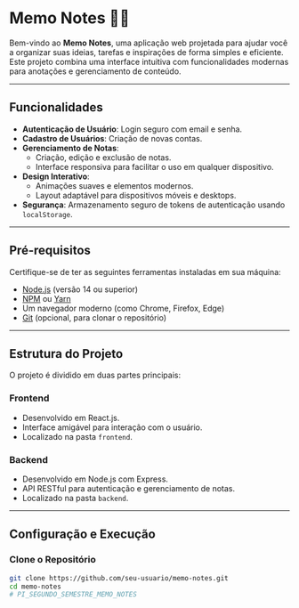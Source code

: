 # Memo Notes 📓✨

Bem-vindo ao **Memo Notes**, uma aplicação web projetada para ajudar você a organizar suas ideias, tarefas e inspirações de forma simples e eficiente. Este projeto combina uma interface intuitiva com funcionalidades modernas para anotações e gerenciamento de conteúdo.

---

## Funcionalidades

- **Autenticação de Usuário**: Login seguro com email e senha.
- **Cadastro de Usuários**: Criação de novas contas.
- **Gerenciamento de Notas**:
  - Criação, edição e exclusão de notas.
  - Interface responsiva para facilitar o uso em qualquer dispositivo.
- **Design Interativo**:
  - Animações suaves e elementos modernos.
  - Layout adaptável para dispositivos móveis e desktops.
- **Segurança**: Armazenamento seguro de tokens de autenticação usando `localStorage`.

---

## Pré-requisitos

Certifique-se de ter as seguintes ferramentas instaladas em sua máquina:

- [Node.js](https://nodejs.org/) (versão 14 ou superior)
- [NPM](https://www.npmjs.com/) ou [Yarn](https://yarnpkg.com/)
- Um navegador moderno (como Chrome, Firefox, Edge)
- [Git](https://git-scm.com/) (opcional, para clonar o repositório)

---

## Estrutura do Projeto

O projeto é dividido em duas partes principais:

### **Frontend**
- Desenvolvido em React.js.
- Interface amigável para interação com o usuário.
- Localizado na pasta `frontend`.

### **Backend**
- Desenvolvido em Node.js com Express.
- API RESTful para autenticação e gerenciamento de notas.
- Localizado na pasta `backend`.

---

## Configuração e Execução

### Clone o Repositório

```bash
git clone https://github.com/seu-usuario/memo-notes.git
cd memo-notes
#   P I _ S E G U N D O _ S E M E S T R E _ M E M O _ N O T E S 
 
 
